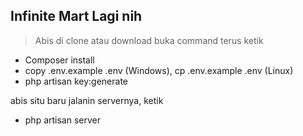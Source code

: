 ## Infinite Mart Lagi nih

> Abis di clone atau download buka command terus ketik
- Composer install
- copy .env.example .env (Windows), cp .env.example .env (Linux)
- php artisan key:generate

abis situ baru jalanin servernya, ketik
- php artisan server
